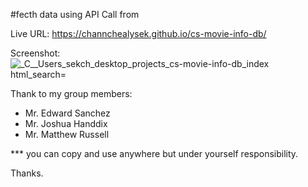#fecth data using API Call from 


Live URL: https://channchealysek.github.io/cs-movie-info-db/

Screenshot:
![_C__Users_sekch_desktop_projects_cs-movie-info-db_index html_search=](https://user-images.githubusercontent.com/102747948/178090989-7cadd3da-acb0-4b20-8f04-97d98c745f3b.png)

Thank to my group members:
	<ul>
	<li>Mr. Edward Sanchez</li>
	<li>Mr. Joshua Handdix</li>
	<li>Mr. Matthew Russell</li></ul>

*** you can copy and use anywhere but under yourself responsibility.

Thanks.
